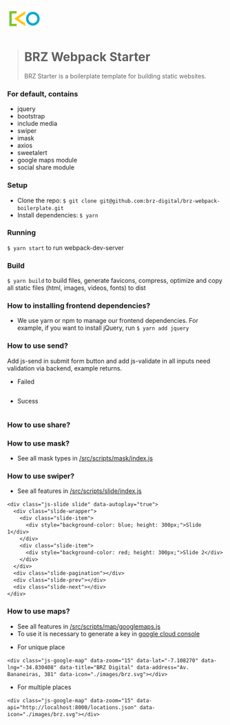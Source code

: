 <img src="https://raw.githubusercontent.com/brz-digital/brz-webpack-boilerplate/develop/src/images/brz.png" width="80" height="60" />

> # BRZ Webpack Starter
>
> BRZ Starter is a boilerplate template for building static websites.

### For default, contains

- jquery
- bootstrap
- include media
- swiper
- imask
- axios
- sweetalert
- google maps module
- social share module

### Setup

- Clone the repo: `$ git clone git@github.com:brz-digital/brz-webpack-boilerplate.git`
- Install dependencies: `$ yarn`

### Running

`$ yarn start` to run webpack-dev-server

### Build

`$ yarn build` to build files, generate favicons, compress, optimize and copy all static files (html, images, videos, fonts) to dist

### How to installing frontend dependencies?

- We use yarn or npm to manage our frontend dependencies. For example, if you want to install jQuery, run `$ yarn add jquery`

### How to use send?

Add js-send in submit form button and add js-validate in all inputs need validation via backend, example returns.

- Failed

```

```

- Sucess

```

```

### How to use share?

### How to use mask?

- See all mask types in [/src/scripts/mask/index.js](https://github.com/brz-digital/brz-webpack-boilerplate/blob/develop/src/scripts/mask/index.js)

### How to use swiper?

- See all features in [/src/scripts/slide/index.js](https://github.com/brz-digital/brz-webpack-boilerplate/blob/develop/src/scripts/slide/index.js)

```
<div class="js-slide slide" data-autoplay="true">
  <div class="slide-wrapper">
    <div class="slide-item">
      <div style="background-color: blue; height: 300px;">Slide 1</div>
    </div>
    <div class="slide-item">
      <div style="background-color: red; height: 300px;">Slide 2</div>
    </div>
  </div>
  <div class="slide-pagination"></div>
  <div class="slide-prev"></div>
  <div class="slide-next"></div>
</div>
```

### How to use maps?

- See all features in [/src/scripts/map/googlemaps.js](https://github.com/brz-digital/brz-webpack-boilerplate/blob/develop/src/scripts/map/googlemaps.js)
- To use it is necessary to generate a key in [google cloud console](https://console.cloud.google.com)

* For unique place

```
<div class="js-google-map" data-zoom="15" data-lat="-7.108270" data-lng="-34.830408" data-title="BRZ Digital" data-address="Av. Bananeiras, 381" data-icon="./images/brz.svg"></div>
```

- For multiple places

```
<div class="js-google-map" data-zoom="15" data-api="http://localhost:8000/locations.json" data-icon="./images/brz.svg"></div>
```
